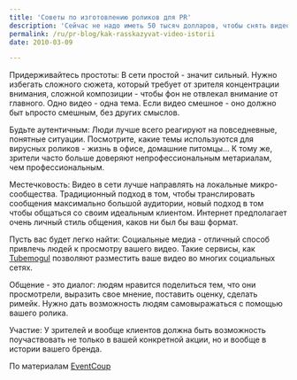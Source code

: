 ```yaml
---
title: 'Советы по изготовлению роликов для PR'
description: 'Сейчас не надо иметь 50 тысяч долларов, чтобы снять видеоролик. Что нужно - так это хорошая идея и оригинальная история.'
permalink: /ru/pr-blog/kak-rasskazyvat-video-istorii
date: 2010-03-09

---
```


Придерживайтесь простоты: В сети простой - значит сильный. Нужно избегать сложного сюжета, который требует от зрителя концентрации внимания, сложной композиции - чтобы фон не отвлекал внимание от главного. Одно видео - одна тема. Если видео смешное - оно должно быт ьпросто смешным, без других смыслов.

Будьте аутентичным: Люди лучше всего реагируют на повседневные, понятные ситуации. Посмотрите, какие темы используются для вирусных роликов - жизнь в офисе, домашние питомцы... К тому же, зрители часто больше доверяют непрофессиональным метариалам, чем профессиональным.

Местечковость: Видео в сети лучше направлять на локальные микро-сообщества. Традиционный подход в том, чтобы транслировать сообщения максимально большой аудитории, новый подход в том чтобы общаться со своим идеальным клиентом. Интернет предполагает очень личный стиль общения, каков ни был бы ваш формат.

Пусть вас будет легко найти: Социальные медиа - отличный способ привлечь людей к просмотру вашего видео. Такие сервисы, как <a href="http://www.tubemogul.com/"> Tubemogul</a> позволяют разместить ваше видео во многих социальных сетях.

Общение - это диалог: людям нравится поделиться тем, что они просмотрели, выразить свое мнение, поставить оценку, сделать римейк. Нужно дать возможность людям самовыражаться с помощью вашего ролика.

Участие: У зрителей и вообще клиентов должна быть возможность поучаствовать не только в вашей конкретной акции, но и вообще в истории вашего бренда.

По материалам <a href="http://www.eventcoup.com/how-to-tell-a-story-through-video?utm_source=feedburner&amp;utm_medium=feed&amp;utm_campaign=Feed%3A+EventManagementBlog+%28Event+Coup%29"> EventCoup</a>

